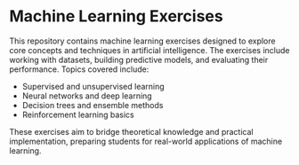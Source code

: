 # Machine Learning Exercises

This repository contains machine learning exercises designed to explore core concepts and techniques in artificial intelligence. The exercises include working with datasets, building predictive models, and evaluating their performance. Topics covered include:

- Supervised and unsupervised learning
- Neural networks and deep learning
- Decision trees and ensemble methods
- Reinforcement learning basics

These exercises aim to bridge theoretical knowledge and practical implementation, preparing students for real-world applications of machine learning.
